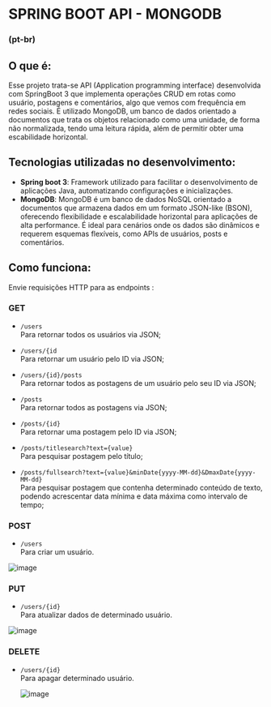 # SPRING BOOT API - MONGODB 

### (pt-br)
## O que é:

Esse projeto trata-se API (Application programming interface) desenvolvida com SpringBoot 3 que implementa operações CRUD em rotas como usuário, postagens e comentários, algo que vemos com frequência em redes sociais. 
É utilizado MongoDB, um banco de dados orientado a documentos que trata  os objetos relacionado como uma unidade, de forma não normalizada, tendo uma leitura rápida, além de permitir obter uma escabilidade horizontal.

## Tecnologias utilizadas no desenvolvimento:
- **Spring boot 3**: Framework utilizado para facilitar o desenvolvimento de aplicações Java, automatizando configurações e inicializações.
- **MongoDB**: MongoDB é um banco de dados NoSQL orientado a documentos que armazena dados em um formato JSON-like (BSON), oferecendo flexibilidade e
  escalabilidade horizontal para aplicações de alta performance. É ideal para cenários onde os dados são dinâmicos e requerem esquemas flexíveis, como APIs de usuários, posts e comentários.

## Como funciona:
Envie requisições HTTP para as endpoints :
### GET
- ```/users```  
  Para retornar todos os usuários via JSON;
  
- ```/users/{id```  
  Para retornar um usuário pelo ID via JSON;
  
- ```/users/{id}/posts```  
  Para retornar todos as postagens de um usuário pelo seu ID via JSON;
  
- ```/posts```  
  Para retornar todos as postagens via JSON;
  
- ```/posts/{id}```  
  Para retornar uma postagem pelo ID via JSON;
  
- ```/posts/titlesearch?text={value}```  
  Para pesquisar postagem pelo título;
  
- ```/posts/fullsearch?text={value}&minDate{yyyy-MM-dd}&DmaxDate{yyyy-MM-dd}```    
  Para pesquisar postagem que contenha determinado conteúdo de texto, podendo acrescentar data mínima e data máxima como intervalo de tempo;

### POST
- ```/users```  
  Para criar um usuário.
  
![image](https://github.com/HelielSouza/Springboot3-MongoDb-API/assets/127799256/676d2790-24cf-4859-b5e1-01c5b485662f)

### PUT
- ```/users/{id}```  
  Para atualizar dados de determinado usuário.
  
![image](https://github.com/HelielSouza/Springboot3-MongoDb-API/assets/127799256/76522db0-a8f4-4046-ba98-5d88abeee34e)


### DELETE 
- ```/users/{id}```  
  Para apagar determinado usuário.

  ![image](https://github.com/HelielSouza/Springboot3-MongoDb-API/assets/127799256/63d9a405-dbdb-4e53-94b4-e13c7d77c371)
